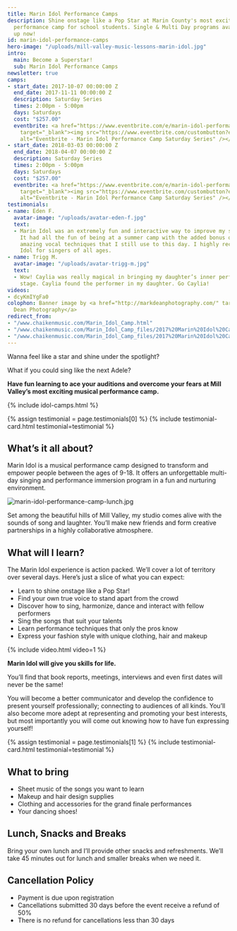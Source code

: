 ```yaml
---
title: Marin Idol Performance Camps
description: Shine onstage like a Pop Star at Marin County's most exciting musical
  performance camp for school students. Single & Multi Day programs available. Sign
  up now!
id: marin-idol-performance-camps
hero-image: "/uploads/mill-valley-music-lessons-marin-idol.jpg"
intro:
  main: Become a Superstar!
  sub: Marin Idol Performance Camps
newsletter: true
camps:
- start_date: 2017-10-07 00:00:00 Z
  end_date: 2017-11-11 00:00:00 Z
  description: Saturday Series
  times: 2:00pm - 5:00pm
  days: Saturdays
  cost: "$257.00"
  eventbrite: <a href="https://www.eventbrite.com/e/marin-idol-performance-camp-saturday-series-tickets-36988294986?ref=ebtnebregn"
    target="_blank"><img src="https://www.eventbrite.com/custombutton?eid=36988294986"
    alt="Eventbrite - Marin Idol Performance Camp Saturday Series" /></a>
- start_date: 2018-03-03 00:00:00 Z
  end_date: 2018-04-07 00:00:00 Z
  description: Saturday Series
  times: 2:00pm - 5:00pm
  days: Saturdays
  cost: "$257.00"
  eventbrite: <a href="https://www.eventbrite.com/e/marin-idol-performance-camp-saturday-series-tickets-37250944578?ref=ebtnebregn"
    target="_blank"><img src="https://www.eventbrite.com/custombutton?eid=37250944578"
    alt="Eventbrite - Marin Idol Performance Camp Saturday Series" /></a>
testimonials:
- name: Eden F.
  avatar-image: "/uploads/avatar-eden-f.jpg"
  text:
  - Marin Idol was an extremely fun and interactive way to improve my singing skills.
    It had all the fun of being at a summer camp with the added bonus of learning
    amazing vocal techniques that I still use to this day. I highly recommend Marin
    Idol for singers of all ages.
- name: Trigg M.
  avatar-image: "/uploads/avatar-trigg-m.jpg"
  text:
  - Wow! Caylia was really magical in bringing my daughter’s inner performer to the
    stage. Caylia found the performer in my daughter. Go Caylia!
videos:
- dcyKmIYgFa0
colophon: Banner image by <a href="http://markdeanphotography.com/" target="_blank">Mark
  Dean Photography</a>
redirect_from:
- "/www.chaikenmusic.com/Marin_Idol_Camp.html"
- "/www.chaikenmusic.com/Marin_Idol_Camp_files/2017%20Marin%20Idol%20Camp%20Registration.pdf"
- "/www.chaikenmusic.com/Marin_Idol_Camp_files/2017%20Marin%20Idol%20Camp%20Registration_1.pdf"
---
```


Wanna feel like a star and shine under the spotlight?

What if you could sing like the next Adele?

**Have fun learning to ace your auditions and overcome your fears at Mill Valley’s most exciting musical performance camp.**

{% include idol-camps.html %}

{% assign testimonial = page.testimonials[0] %}
{% include testimonial-card.html testimonial=testimonial %}

## What’s it all about?

Marin Idol is a musical performance camp designed to transform and empower people between the ages of 9-18. It offers an unforgettable multi-day singing and performance immersion program in a fun and nurturing environment.

![marin-idol-performance-camp-lunch.jpg](/uploads/marin-idol-performance-camp-lunch.jpg)

Set among the beautiful hills of Mill Valley, my studio comes alive with the sounds of song and laughter. You’ll make new friends and form creative partnerships in a highly collaborative atmosphere.

## What will I learn?

The Marin Idol experience is action packed. We’ll cover a lot of territory over several days. Here’s just a slice of what you can expect:

- Learn to shine onstage like a Pop Star!
- Find your own true voice to stand apart from the crowd
- Discover how to sing, harmonize, dance and interact with fellow performers
- Sing the songs that suit your talents
- Learn performance techniques that only the pros know
- Express your fashion style with unique clothing, hair and makeup

{% include video.html video=1 %}

**Marin Idol will give you skills for life.**

You’ll find that book reports, meetings, interviews and even first dates will never be the same!

You will become a better communicator and develop the confidence to present yourself professionally; connecting to audiences of all kinds. You’ll also become more adept at representing and promoting your best interests, but most importantly you will come out knowing how to have fun expressing yourself!

{% assign testimonial = page.testimonials[1] %}
{% include testimonial-card.html testimonial=testimonial %}

## What to bring

- Sheet music of the songs you want to learn
- Makeup and hair design supplies
- Clothing and accessories for the grand finale performances
- Your dancing shoes!

## Lunch, Snacks and Breaks

Bring your own lunch and I’ll provide other snacks and refreshments. We’ll take 45 minutes out for lunch and smaller breaks when we need it.

## Cancellation Policy

- Payment is due upon registration
- Cancellations submitted 30 days before the event receive a refund of 50%
- There is no refund for cancellations less than 30 days
